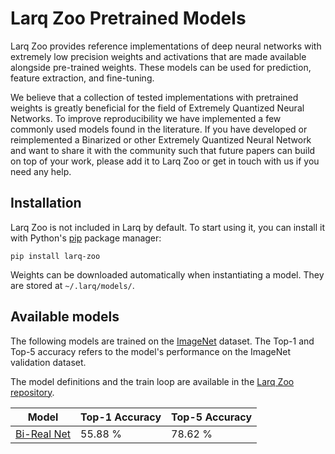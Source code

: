 # Larq Zoo Pretrained Models

Larq Zoo provides reference implementations of deep neural networks with extremely low precision weights and activations that are made available alongside pre-trained weights.
These models can be used for prediction, feature extraction, and fine-tuning.

We believe that a collection of tested implementations with pretrained weights is greatly beneficial for the field of Extremely Quantized Neural Networks. To improve reproducibility we have implemented a few commonly used models found in the literature. If you have developed or reimplemented a Binarized or other Extremely Quantized Neural Network and want to share it with the community such that future papers can build on top of your work, please add it to Larq Zoo or get in touch with us if you need any help.

## Installation

Larq Zoo is not included in Larq by default. To start using it, you can install it with Python's [pip](https://pip.pypa.io/en/stable/) package manager:

```shell
pip install larq-zoo
```

Weights can be downloaded automatically when instantiating a model. They are stored at `~/.larq/models/`.

## Available models

The following models are trained on the [ImageNet](http://image-net.org/) dataset. The Top-1 and Top-5 accuracy refers to the model's performance on the ImageNet validation dataset.

The model definitions and the train loop are available in the [Larq Zoo repository](https://github.com/larq/zoo).

| Model                                             | Top-1 Accuracy | Top-5 Accuracy |
| ------------------------------------------------- | -------------- | -------------- |
| [Bi-Real Net](https://larq.dev/models/#birealnet) | 55.88 %        | 78.62 %        |
